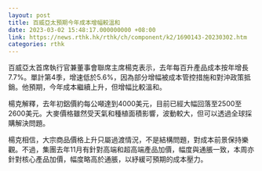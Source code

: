 ```yaml
---
layout: post
title: 百威亞太預期今年成本增幅較溫和
date: 2023-03-02 15:48:17.000000000 +08:00
link: https://news.rthk.hk/rthk/ch/component/k2/1690143-20230302.htm
categories: rthk
---
```


百威亞太首席執行官兼董事會聯席主席楊克表示，去年每百升產品成本按年增長7.7%。單計第4季，增速低於5.6%，因為部分增幅被成本管控措施和對沖政策抵銷。他預期，今年成本繼續上升，但增幅比較溫和。

楊克解釋，去年初鋁價約每公噸達到4000美元，目前已經大幅回落至2500至2600美元。大麥價格雖然受天氣和種植面積影響，波動較大，但可以透過全球採購解決問題。

楊克相信，大宗商品價格上升只屬過渡情況，不是結構問題，對成本前景保持樂觀。不過，集團去年11月有針對高端和超高端產品加價，幅度與通脹一致，本周亦針對核心產品加價，幅度略高於通脹，以紓緩可預期的成本壓力。
